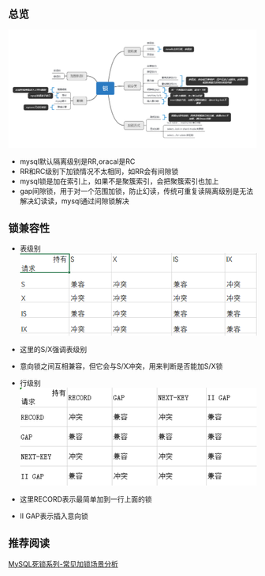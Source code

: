 ## 总览
![image](https://github.com/jmilktea/jmilktea/blob/master/mysql/images/%E9%94%81.png)
- mysql默认隔离级别是RR,oracal是RC  
- RR和RC级别下加锁情况不太相同，如RR会有间隙锁
- mysql锁是加在索引上，如果不是聚簇索引，会把聚簇索引也加上  
- gap间隙锁，用于对一个范围加锁，防止幻读，传统可重复读隔离级别是无法解决幻读读，mysql通过间隙锁解决

## 锁兼容性
- 表级别  
![image](https://github.com/jmilktea/jmilktea/blob/master/mysql/images/table-lock.png)  
- 这里的S/X强调表级别
- 意向锁之间互相兼容，但它会与S/X冲突，用来判断是否能加S/X锁

- 行级别  
![image](https://github.com/jmilktea/jmilktea/blob/master/mysql/images/record-lock.png)  
- 这里RECORD表示最简单加到一行上面的锁
- II GAP表示插入意向锁

## 推荐阅读  
[MySQL死锁系列-常见加锁场景分析](https://my.oschina.net/u/4215228/blog/4294120)  
